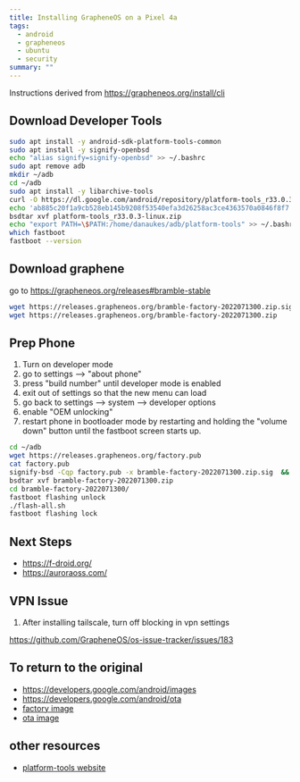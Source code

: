```yaml
---
title: Installing GrapheneOS on a Pixel 4a
tags:
  - android
  - grapheneos
  - ubuntu
  - security
summary: ""
---
```




Instructions derived from <https://grapheneos.org/install/cli>

## Download Developer Tools

```bash
sudo apt install -y android-sdk-platform-tools-common
sudo apt install -y signify-openbsd
echo "alias signify=signify-openbsd" >> ~/.bashrc
sudo apt remove adb 
mkdir ~/adb
cd ~/adb
sudo apt install -y libarchive-tools
curl -O https://dl.google.com/android/repository/platform-tools_r33.0.3-linux.zip
echo 'ab885c20f1a9cb528eb145b9208f53540efa3d26258ac3ce4363570a0846f8f7  platform-tools_r33.0.3-linux.zip' | sha256sum -c
bsdtar xvf platform-tools_r33.0.3-linux.zip
echo "export PATH=\$PATH:/home/danaukes/adb/platform-tools" >> ~/.bashrc
which fastboot
fastboot --version
```

## Download graphene

go to <https://grapheneos.org/releases#bramble-stable>

```bash
wget https://releases.grapheneos.org/bramble-factory-2022071300.zip.sig
wget https://releases.grapheneos.org/bramble-factory-2022071300.zip
```

## Prep Phone

1. Turn on developer mode
1. go to settings --> "about phone"
1. press "build number" until developer mode is enabled
1. exit out of settings so that the new menu can load
1. go back to settings --> system --> developer options
1. enable "OEM unlocking"
1. restart phone in bootloader mode by restarting and holding the "volume down" button until the fastboot screen starts up.

```bash
cd ~/adb
wget https://releases.grapheneos.org/factory.pub
cat factory.pub 
signify-bsd -Cqp factory.pub -x bramble-factory-2022071300.zip.sig  && echo verified
bsdtar xvf bramble-factory-2022071300.zip
cd bramble-factory-2022071300/
fastboot flashing unlock
./flash-all.sh 
fastboot flashing lock
```

## Next Steps

* <https://f-droid.org/>
* <https://auroraoss.com/>

## VPN Issue

1. After installing tailscale, turn off blocking in vpn settings

<https://github.com/GrapheneOS/os-issue-tracker/issues/183>


## To return to the original

* <https://developers.google.com/android/images>
* <https://developers.google.com/android/ota>
* [factory image](https://dl.google.com/dl/android/aosp/bramble-sq3a.220705.003.a1-factory-87426cb6.zip)
* [ota image](https://dl.google.com/dl/android/aosp/bramble-ota-sq3a.220705.003.a1-1fefa3a0.zip)

## other resources

* [platform-tools website](https://developer.android.com/studio/releases/platform-tools.html)